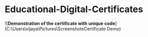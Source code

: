 # Educational-Digital-Certificates
![**Demonstration of the certificate with unique code**](C:\Users\vijaya\Pictures\ScreenshotsCertificate Demo\)
